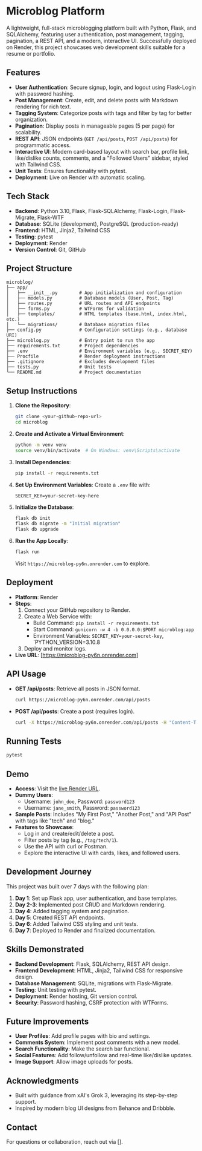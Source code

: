 # Microblog Platform

A lightweight, full-stack microblogging platform built with Python, Flask, and SQLAlchemy, featuring user authentication, post management, tagging, pagination, a REST API, and a modern, interactive UI. Successfully deployed on Render, this project showcases web development skills suitable for a resume or portfolio.

## Features
- **User Authentication**: Secure signup, login, and logout using Flask-Login with password hashing.
- **Post Management**: Create, edit, and delete posts with Markdown rendering for rich text.
- **Tagging System**: Categorize posts with tags and filter by tag for better organization.
- **Pagination**: Display posts in manageable pages (5 per page) for scalability.
- **REST API**: JSON endpoints (`GET /api/posts`, `POST /api/posts`) for programmatic access.
- **Interactive UI**: Modern card-based layout with search bar, profile link, like/dislike counts, comments, and a "Followed Users" sidebar, styled with Tailwind CSS.
- **Unit Tests**: Ensures functionality with pytest.
- **Deployment**: Live on Render with automatic scaling.

## Tech Stack
- **Backend**: Python 3.10, Flask, Flask-SQLAlchemy, Flask-Login, Flask-Migrate, Flask-WTF
- **Database**: SQLite (development), PostgreSQL (production-ready)
- **Frontend**: HTML, Jinja2, Tailwind CSS
- **Testing**: pytest
- **Deployment**: Render
- **Version Control**: Git, GitHub

## Project Structure
```
microblog/
├── app/
│   ├── __init__.py        # App initialization and configuration
│   ├── models.py          # Database models (User, Post, Tag)
│   ├── routes.py          # URL routes and API endpoints
│   ├── forms.py           # WTForms for validation
│   ├── templates/         # HTML templates (base.html, index.html, etc.)
│   └── migrations/        # Database migration files
├── config.py              # Configuration settings (e.g., database URI)
├── microblog.py           # Entry point to run the app
├── requirements.txt       # Project dependencies
├── .env                   # Environment variables (e.g., SECRET_KEY)
├── Procfile               # Render deployment instructions
├── .gitignore             # Excludes development files
├── tests.py               # Unit tests
└── README.md              # Project documentation
```

## Setup Instructions
1. **Clone the Repository**:
   ```bash
   git clone <your-github-repo-url>
   cd microblog
   ```
2. **Create and Activate a Virtual Environment**:
   ```bash
   python -m venv venv
   source venv/bin/activate  # On Windows: venv\Scripts\activate
   ```
3. **Install Dependencies**:
   ```bash
   pip install -r requirements.txt
   ```
4. **Set Up Environment Variables**:
   Create a `.env` file with:
   ```
   SECRET_KEY=your-secret-key-here
   ```
5. **Initialize the Database**:
   ```bash
   flask db init
   flask db migrate -m "Initial migration"
   flask db upgrade
   ```
6. **Run the App Locally**:
   ```bash
   flask run
   ```
   Visit `https://microblog-py6n.onrender.com` to explore.

## Deployment
- **Platform**: Render
- **Steps**:
  1. Connect your GitHub repository to Render.
  2. Create a Web Service with:
     - Build Command: `pip install -r requirements.txt`
     - Start Command: `gunicorn -w 4 -b 0.0.0.0:$PORT microblog:app`
     - Environment Variables: `SECRET_KEY=your-secret-key`, `PYTHON_VERSION=3.10.8
  3. Deploy and monitor logs.
- **Live URL**: [https://microblog-py6n.onrender.com]

## API Usage
- **GET /api/posts**: Retrieve all posts in JSON format.
  ```bash
  curl https://microblog-py6n.onrender.com/api/posts
  ```
- **POST /api/posts**: Create a post (requires login).
  ```bash
  curl -X https://microblog-py6n.onrender.com/api/posts -H "Content-Type: application/json" -d '{"title":"API Post","content":"Created via API","tags":["api","test"]}'
  ```

## Running Tests
```bash
pytest
```

## Demo
- **Access**: Visit the [live Render URL](#deployment).
- **Dummy Users**:
  - Username: `john_doe`, Password: `password123`
  - Username: `jane_smith`, Password: `password123`
- **Sample Posts**: Includes "My First Post," "Another Post," and "API Post" with tags like "tech" and "blog."
- **Features to Showcase**:
  - Log in and create/edit/delete a post.
  - Filter posts by tag (e.g., `/tag/tech/1`).
  - Use the API with curl or Postman.
  - Explore the interactive UI with cards, likes, and followed users.

## Development Journey
This project was built over 7 days with the following plan:
1. **Day 1**: Set up Flask app, user authentication, and base templates.
2. **Day 2-3**: Implemented post CRUD and Markdown rendering.
3. **Day 4**: Added tagging system and pagination.
4. **Day 5**: Created REST API endpoints.
5. **Day 6**: Added Tailwind CSS styling and unit tests.
6. **Day 7**: Deployed to Render and finalized documentation.

## Skills Demonstrated
- **Backend Development**: Flask, SQLAlchemy, REST API design.
- **Frontend Development**: HTML, Jinja2, Tailwind CSS for responsive design.
- **Database Management**: SQLite, migrations with Flask-Migrate.
- **Testing**: Unit testing with pytest.
- **Deployment**: Render hosting, Git version control.
- **Security**: Password hashing, CSRF protection with WTForms.

## Future Improvements
- **User Profiles**: Add profile pages with bio and settings.
- **Comments System**: Implement post comments with a new model.
- **Search Functionality**: Make the search bar functional.
- **Social Features**: Add follow/unfollow and real-time like/dislike updates.
- **Image Support**: Allow image uploads for posts.

## Acknowledgments
- Built with guidance from xAI's Grok 3, leveraging its step-by-step support.
- Inspired by modern blog UI designs from Behance and Dribbble.

## Contact
For questions or collaboration, reach out via [].